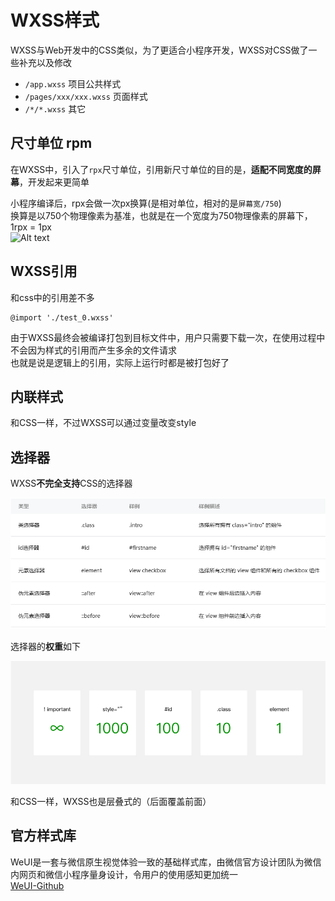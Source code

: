 # WXSS样式

WXSS与Web开发中的CSS类似，为了更适合小程序开发，WXSS对CSS做了一些补充以及修改  

* `/app.wxss` 项目公共样式
* `/pages/xxx/xxx.wxss` 页面样式
* `/*/*.wxss` 其它

## 尺寸单位 rpm

在WXSS中，引入了`rpx`尺寸单位，引用新尺寸单位的目的是，**适配不同宽度的屏幕**，开发起来更简单  
  
小程序编译后，rpx会做一次px换算(是相对单位，相对的是`屏幕宽/750`)  
换算是以750个物理像素为基准，也就是在一个宽度为750物理像素的屏幕下，1rpx = 1px  
![Alt text](%E6%97%A0%E6%A0%87%E9%A2%98.png)  

## WXSS引用

和css中的引用差不多  

```wxss
@import './test_0.wxss'
```

由于WXSS最终会被编译打包到目标文件中，用户只需要下载一次，在使用过程中不会因为样式的引用而产生多余的文件请求  
也就是说是逻辑上的引用，实际上运行时都是被打包好了  

## 内联样式

和CSS一样，不过WXSS可以通过变量改变style  

## 选择器

WXSS**不完全支持**CSS的选择器  

![Alt text](./image/image-1.png)  

选择器的**权重**如下  

![Alt text](./image/image-2.png)  

和CSS一样，WXSS也是层叠式的（后面覆盖前面）  

## 官方样式库

WeUI是一套与微信原生视觉体验一致的基础样式库，由微信官方设计团队为微信内网页和微信小程序量身设计，令用户的使用感知更加统一  
[WeUI-Github](https://github.com/Tencent/weui-wxss)  
